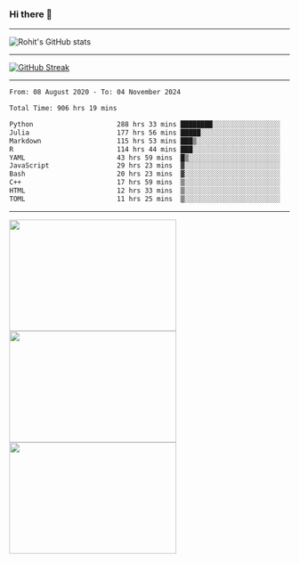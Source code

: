 ### Hi there 👋

<hr/>

![Rohit's GitHub stats](https://github-readme-stats.vercel.app/api?username=RohitRathore1&show_icons=true&theme=transparent)

<hr/>

[![GitHub Streak](http://github-readme-streak-stats.herokuapp.com?user=RohitRathore1&theme=dark&mode=weekly)](https://git.io/streak-stats)

<hr/>

<!--START_SECTION:waka-->

```txt
From: 08 August 2020 - To: 04 November 2024

Total Time: 906 hrs 19 mins

Python                     288 hrs 33 mins ████████░░░░░░░░░░░░░░░░░   31.84 %
Julia                      177 hrs 56 mins █████░░░░░░░░░░░░░░░░░░░░   19.63 %
Markdown                   115 hrs 53 mins ███▒░░░░░░░░░░░░░░░░░░░░░   12.79 %
R                          114 hrs 44 mins ███░░░░░░░░░░░░░░░░░░░░░░   12.66 %
YAML                       43 hrs 59 mins  █▒░░░░░░░░░░░░░░░░░░░░░░░   04.85 %
JavaScript                 29 hrs 23 mins  ▓░░░░░░░░░░░░░░░░░░░░░░░░   03.24 %
Bash                       20 hrs 23 mins  ▓░░░░░░░░░░░░░░░░░░░░░░░░   02.25 %
C++                        17 hrs 59 mins  ▒░░░░░░░░░░░░░░░░░░░░░░░░   01.98 %
HTML                       12 hrs 33 mins  ▒░░░░░░░░░░░░░░░░░░░░░░░░   01.39 %
TOML                       11 hrs 25 mins  ▒░░░░░░░░░░░░░░░░░░░░░░░░   01.26 %
```

<!--END_SECTION:waka-->

<hr/>

<p>
  <img src="https://wakatime.com/share/@TeAmp0is0N/0205e68a-e5ed-48bf-b870-3c94c1fa77d3.svg" width="300" height="200">
  <img src="https://wakatime.com/share/@TeAmp0is0N/3935ee43-08a3-493e-8b95-60c1f9204b15.svg" width="300" height="200">
  <img src="https://wakatime.com/share/@TeAmp0is0N/8717aacc-7340-44e0-abb1-987dc9823fcd.svg" width="300" height="200">
</p>




